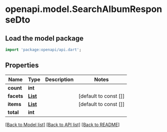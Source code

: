 # openapi.model.SearchAlbumResponseDto

## Load the model package
```dart
import 'package:openapi/api.dart';
```

## Properties
Name | Type | Description | Notes
------------ | ------------- | ------------- | -------------
**count** | **int** |  | 
**facets** | [**List<SearchFacetResponseDto>**](SearchFacetResponseDto.md) |  | [default to const []]
**items** | [**List<AlbumResponseDto>**](AlbumResponseDto.md) |  | [default to const []]
**total** | **int** |  | 

[[Back to Model list]](../README.md#documentation-for-models) [[Back to API list]](../README.md#documentation-for-api-endpoints) [[Back to README]](../README.md)


